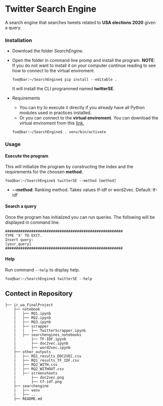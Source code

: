 # Twitter Search Engine
A search engine that searches tweets related to **USA elections 2020** given a query.

### Installation
* Download the folder *SearchEngine*.

* Open the folder in command line promp and install the program. **NOTE**: If you do not want to install it on your computer continue reading to see how to connect to the virtual enviroment.
  ```console
  foo@bar:~/SearchEngine$ pip install --editable .
  ```
  It will install the CLI programmed named **twitterSE**.

* Requirements
  * You can try to execute it directly if you already have all Python modules used in practices installed.
  * Or you can connect to the **virtual enviroment**. You can download the virtual enviroment from this [link.](https://drive.google.com/file/d/198Qk3eSxJ2LyHh0sVaxUBFqFesWj0RrC/view?usp=sharing)
  ```console
  foo@bar:~/SearchEngine$ . venv/bin/activate 
  ```

### Usage
#### Execute the program

This will initialize the program by constructing the index and the requirements for the choosen **method**.
````console
foo@bar:~/SearchEngine$ twitterSE --method [method]
````
* **--method**: Ranking method. Takes values tf-idf or word2vec. Default: tf-idf

#### Search a query
Once the program has initialized you can run queries. The following will be displayed in command line.
```
######################################################
TYPE 'X' TO EXIT.
Insert query:
[your_query]
######################################################
```


#### Help
Run command `--help` to display help.
````console
foo@bar:~/SearchEngine$ twitterSE --help
````

## Contect in Repository
```
├── ir_wa_FinalProject
    ├── notebook
    │   ├── RQ1.ipynb
    |   ├── RQ2.ipynb
    |   ├── RQ3.ipynb
    |   ├── scrapper
    |   |   ├── TwitterScrapper.ipynb
    |   ├── searchengines_notebooks
    |       ├── TF-IDF.ipynb
    |       ├── doc2vec.ipynb
    |       ├── word2vec.ipynb
    ├── other_outputs
    |   ├── RQ1_results_DOC2VEC.csv
    |   ├── RQ1_results_TF_IDF.csv
    |   ├── RQ2_WITH.csv
    |   ├── RQ2_WITHOUT.csv
    |   ├── screenshoots
    |       ├── doc2vec.png
    |       ├── tf-idf.png
    ├── searchengine
    |   ├── venv
    |   ├── ...
    ├── README.md
```
